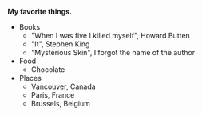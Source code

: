 **My favorite things.**
* Books
  * "When I was five I killed myself", Howard Butten
  * "It", Stephen King
  * "Mysterious Skin", I forgot the name of the author
 * Food
   * Chocolate
  * Places
    * Vancouver, Canada
    * Paris, France
    * Brussels, Belgium
